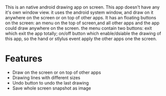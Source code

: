 This is an native android drawing app on screen. This app doesn't have any it's own window view. it uses the android system window, and draw on it anywhere on the screen or on top of other apps.
It has an floating buttons on the screen: an menu on the top of screen,and all other apps and the app could draw anywhere on the screen.
the menu contain two buttons: exit which exit the app totally; on/off button which enable/dsiable the drawing of this app, so the hand or stlylus event apply the other apps one the screen.

# Features
- Draw on the screen or on top of other apps
- Drawing lines with different sizes
- Undo button to undo the last drawing
- Save whole screen snapshot as image
